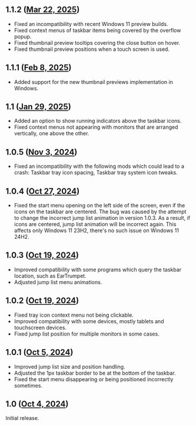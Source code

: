 ## 1.1.2 ([Mar 22, 2025](https://github.com/ramensoftware/windhawk-mods/blob/7a9a61a0563a031b366c70f4e4620f7c97a371b4/mods/taskbar-on-top.wh.cpp))

* Fixed an incompatibility with recent Windows 11 preview builds.
* Fixed context menus of taskbar items being covered by the overflow popup.
* Fixed thumbnail preview tooltips covering the close button on hover.
* Fixed thumbnail preview positions when a touch screen is used.

## 1.1.1 ([Feb 8, 2025](https://github.com/ramensoftware/windhawk-mods/blob/33d869f823bca2613379a3ce5664cc27b0e9471d/mods/taskbar-on-top.wh.cpp))

* Added support for the new thumbnail previews implementation in Windows.

## 1.1 ([Jan 29, 2025](https://github.com/ramensoftware/windhawk-mods/blob/124523bc261918872e9ca412c587f832519d7a01/mods/taskbar-on-top.wh.cpp))

* Added an option to show running indicators above the taskbar icons.
* Fixed context menus not appearing with monitors that are arranged vertically, one above the other.

## 1.0.5 ([Nov 3, 2024](https://github.com/ramensoftware/windhawk-mods/blob/25345e441de9f8b292d8a2d316c06ac6869e3ced/mods/taskbar-on-top.wh.cpp))

* Fixed an incompatibility with the following mods which could lead to a crash: Taskbar tray icon spacing, Taskbar tray system icon tweaks.

## 1.0.4 ([Oct 27, 2024](https://github.com/ramensoftware/windhawk-mods/blob/8195a025df8ce6bfbd9a3dab732811619d75d205/mods/taskbar-on-top.wh.cpp))

* Fixed the start menu opening on the left side of the screen, even if the icons on the taskbar are centered. The bug was caused by the attempt to change the incorrect jump list animation in version 1.0.3. As a result, if icons are centered, jump list animation will be incorrect again. This affects only Windows 11 23H2, there's no such issue on Windows 11 24H2.

## 1.0.3 ([Oct 19, 2024](https://github.com/ramensoftware/windhawk-mods/blob/ab4920afd69b029af1091d6f9598dd1c1c90eed8/mods/taskbar-on-top.wh.cpp))

* Improved compatibility with some programs which query the taskbar location, such as EarTrumpet.
* Adjusted jump list menu animations.

## 1.0.2 ([Oct 19, 2024](https://github.com/ramensoftware/windhawk-mods/blob/8d4c428d099ef834d8f616a0c78157a58b4ac458/mods/taskbar-on-top.wh.cpp))

* Fixed tray icon context menu not being clickable.
* Improved compatibility with some devices, mostly tablets and touchscreen devices.
* Fixed jump list position for multiple monitors in some cases.

## 1.0.1 ([Oct 5, 2024](https://github.com/ramensoftware/windhawk-mods/blob/2fb9f53e0e636376c07c33fa9a861345c4572e1a/mods/taskbar-on-top.wh.cpp))

* Improved jump list size and position handling.
* Adjusted the 1px taskbar border to be at the bottom of the taskbar.
* Fixed the start menu disappearing or being positioned incorrectly sometimes.

## 1.0 ([Oct 4, 2024](https://github.com/ramensoftware/windhawk-mods/blob/b43269d44eb047e3f27c015faca6fd365b0960d1/mods/taskbar-on-top.wh.cpp))

Initial release.
